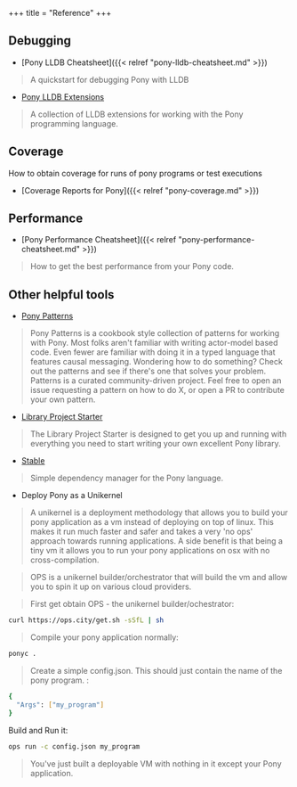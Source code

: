 +++
title = "Reference"
+++


## Debugging 

- [Pony LLDB Cheatsheet]({{< relref "pony-lldb-cheatsheet.md" >}})

> A quickstart for debugging Pony with LLDB

- [Pony LLDB Extensions](https://github.com/aturley/pony-lldb)

> A collection of LLDB extensions for working with the Pony programming language.

## Coverage

How to obtain coverage for runs of pony programs or test executions

- [Coverage Reports for Pony]({{< relref "pony-coverage.md" >}})

## Performance

- [Pony Performance Cheatsheet]({{< relref "pony-performance-cheatsheet.md" >}})

> How to get the best performance from your Pony code.

## Other helpful tools

- [Pony Patterns](https://patterns.ponylang.io/)

> Pony Patterns is a cookbook style collection of patterns for working with Pony. Most folks aren't familiar with writing actor-model based code. Even fewer are familiar with doing it in a typed language that features causal messaging. Wondering how to do something? Check out the patterns and see if there's one that solves your problem. Patterns is a curated community-driven project. Feel free to open an issue requesting a pattern on how to do X, or open a PR to contribute your own pattern.

- [Library Project Starter](https://github.com/ponylang/library-project-starter/blob/master/USAGE.md)

> The Library Project Starter is designed to get you up and running with everything you need to start writing your own excellent Pony library.

- [Stable](https://github.com/ponylang/pony-stable)

> Simple dependency manager for the Pony language.

- Deploy Pony as a Unikernel

>  A unikernel is a deployment methodology that allows you to build your
  pony application as a vm instead of deploying on top of linux. This
  makes it run much faster and safer and takes a very 'no ops' approach
towards running applications. A side benefit is that being a tiny vm it
allows you to run your pony applications on osx with no
cross-compilation.

>  OPS is a unikernel builder/orchestrator that will build the vm and
  allow you to spin it up on various cloud providers.

>  First get obtain OPS - the unikernel builder/ochestrator:
  ```bash
  curl https://ops.city/get.sh -sSfL | sh
  ```

>  Compile your pony application normally:
  ```bash
  ponyc .
  ```
>  Create a simple config.json. This should just contain the name of the
pony program. :
  ```bash
  {
    "Args": ["my_program"]
  }
  ```
  Build and Run it:
  ```bash
  ops run -c config.json my_program
  ```

>  You've just built a deployable VM with nothing in it except your Pony
application.
